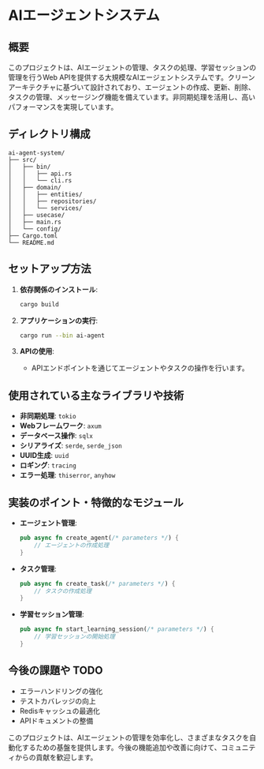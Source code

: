 # AIエージェントシステム

## 概要
このプロジェクトは、AIエージェントの管理、タスクの処理、学習セッションの管理を行うWeb APIを提供する大規模なAIエージェントシステムです。クリーンアーキテクチャに基づいて設計されており、エージェントの作成、更新、削除、タスクの管理、メッセージング機能を備えています。非同期処理を活用し、高いパフォーマンスを実現しています。

## ディレクトリ構成
```
ai-agent-system/
├── src/
│   ├── bin/
│   │   ├── api.rs
│   │   └── cli.rs
│   ├── domain/
│   │   ├── entities/
│   │   ├── repositories/
│   │   └── services/
│   ├── usecase/
│   ├── main.rs
│   └── config/
├── Cargo.toml
└── README.md
```

## セットアップ方法
1. **依存関係のインストール**:
   ```bash
   cargo build
   ```

2. **アプリケーションの実行**:
   ```bash
   cargo run --bin ai-agent
   ```

3. **APIの使用**:
   - APIエンドポイントを通じてエージェントやタスクの操作を行います。

## 使用されている主なライブラリや技術
- **非同期処理**: `tokio`
- **Webフレームワーク**: `axum`
- **データベース操作**: `sqlx`
- **シリアライズ**: `serde`, `serde_json`
- **UUID生成**: `uuid`
- **ロギング**: `tracing`
- **エラー処理**: `thiserror`, `anyhow`

## 実装のポイント・特徴的なモジュール
- **エージェント管理**:
  ```rust
  pub async fn create_agent(/* parameters */) {
      // エージェントの作成処理
  }
  ```

- **タスク管理**:
  ```rust
  pub async fn create_task(/* parameters */) {
      // タスクの作成処理
  }
  ```

- **学習セッション管理**:
  ```rust
  pub async fn start_learning_session(/* parameters */) {
      // 学習セッションの開始処理
  }
  ```

## 今後の課題や TODO
- エラーハンドリングの強化
- テストカバレッジの向上
- Redisキャッシュの最適化
- APIドキュメントの整備

このプロジェクトは、AIエージェントの管理を効率化し、さまざまなタスクを自動化するための基盤を提供します。今後の機能追加や改善に向けて、コミュニティからの貢献を歓迎します。
